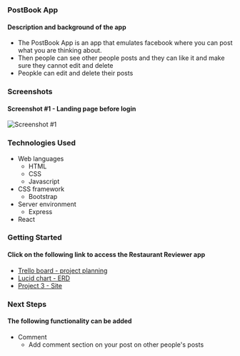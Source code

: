 ### PostBook App
#### Description and background of the app
* The PostBook App is an app that emulates facebook where you can post what you are thinking about.
* Then people can see other people posts and they can like it and make sure they cannot  edit and delete
* Peopkle can edit and delete their posts

### Screenshots
#### Screenshot #1 - Landing page before login
![Screenshot #1](https://imgur.com/a/oLP8lWg)


### Technologies Used
* Web languages
    * HTML
    * CSS
    * Javascript
* CSS framework
    * Bootstrap
* Server environment
    * Express
* React

### Getting Started
#### Click on the following link to access the Restaurant Reviewer app
* [Trello board - project planning](https://trello.com/b/mECJycBI/react-website)
* [Lucid chart - ERD](https://lucid.app/lucidchart/6678931d-ec47-4001-ae9a-2da9ced1d77f/edit?page=0_0&invitationId=inv_3af5a06d-2804-4ad3-a7ce-d0aa23212401#)
* [Project 3 - Site](https://postbook.herokuapp.com/)

### Next Steps
#### The following functionality can be added 
* Comment
    * Add comment section on your post on other people's posts

